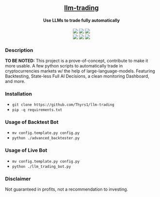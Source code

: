<h2 align="center"><u>llm-trading</u></h2>

<h4 align="center"> Use LLMs to trade fully automatically </h4>

<p align="center">
    <img src="https://img.shields.io/github/license/Thyrs1/llm-trading?style=for-the-badge&color=blue">
    <img src="https://img.shields.io/github/issues/Thyrs1/llm-trading?style=for-the-badge&color=red">
    <img src="https://img.shields.io/github/contributors/Thyrs1/llm-trading?style=for-the-badge&color=cyan">
<br>
    <img src="https://img.shields.io/badge/Author-Thyrsi-magenta?style=flat-square">
    <img src="https://img.shields.io/badge/Maintained-Yes-cyan?style=flat-square">
    <img src="https://img.shields.io/badge/Written%20In-Python-blue?style=flat-square">
</p>

### Description
**TO BE NOTED:** This project is a prove-of-concept, contribute to make it more usable.
A few python scripts to automatically trade in cryptocurrencies markets w/ the help of large-language-models. 
Featuring Backtesting, State-less Full AI Decisions, a clean monitoring Dashboard, and more.

### Installation
 - `git clone https://github.com/Thyrs1/llm-trading`
 - `pip -q requirements.txt`

### Usage of Backtest Bot
 - `mv config.template.py config.py`
 - `python ./advanced_backtester.py`

### Usage of Live Bot
 - `mv config.template.py config.py`
 - `python ./llm_trading_bot.py`

### Disclaimer 
Not guaranteed in profits, not a recommendation to investing.

